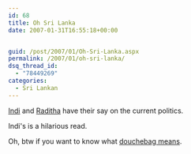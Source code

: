 ```yaml
---
id: 68
title: Oh Sri Lanka
date: 2007-01-31T16:55:18+00:00


guid: /post/2007/01/Oh-Sri-Lanka.aspx
permalink: /2007/01/oh-sri-lanka/
dsq_thread_id:
  - "78449269"
categories:
  - Sri Lankan
---
```

<p><a href="http://www.indi.ca/2007/01/ministry-of-wtf/">Indi</a> and <a href="http://www.webquarry.com/~raditha/blog/archives/001131.html">Raditha</a> have their say on the current politics.</p> <p>Indi's is a hilarious read.</p> <p>Oh, btw if you want to know what <a href="http://www.urbandictionary.com/define.php?term=douchebag">douchebag means</a>.</p>